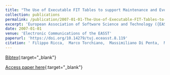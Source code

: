 ```yaml
---
title: "The Use of Executable FIT Tables to support Maintenance and Evolution Tasks"
collection: publications
permalink: /publication/2007-01-01-The-Use-of-Executable-FIT-Tables-to-support-Maintenance-and-Evolution-Tasks
excerpt: 'European Association of Software Science and Technology ({EASST}), Berlin, Germany, Scopus ID: 2-s2.0-57349191835, Cited by: 3'
date: 2007-01-01
venue: 'Electronic Communications of the EASST'
paperurl: 'https://doi.org/10.14279/tuj.eceasst.8.119'
citation: ' Filippo Ricca,  Marco Torchiano,  Massimiliano Di Penta,  Mariano Ceccato,  Paolo Tonella, &quot;The Use of Executable FIT Tables to support Maintenance and Evolution Tasks.&quot; Electronic Communications of the EASST, 2007.'
---
```

[Bibtex](https://dblp.org/rec/bib/journals/eceasst/RiccaTPCT07){:target="_blank"}

[Access paper here](https://doi.org/10.14279/tuj.eceasst.8.119){:target="_blank"}
